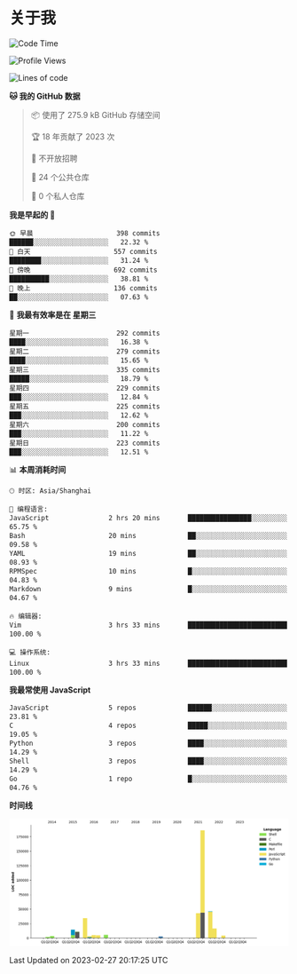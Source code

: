 # 关于我

<!--START_SECTION:waka-->
![Code Time](http://img.shields.io/badge/Code%20Time-728%20hrs%2031%20mins-blue)

![Profile Views](http://img.shields.io/badge/%E4%B8%AA%E4%BA%BA%E8%B5%84%E6%96%99%E8%A7%82%E7%9C%8B%E6%AC%A1%E6%95%B0-4-blue)

![Lines of code](https://img.shields.io/badge/%E4%BB%8E%E3%80%8CHello%20World%E3%80%8D%E8%B5%B7%E6%88%91%E5%B7%B2%E7%BB%8F%E5%86%99%E4%BA%86-332.3%20thousand%20%E8%A1%8C%E4%BB%A3%E7%A0%81-blue)

**🐱 我的 GitHub 数据** 

> 📦  使用了 275.9 kB GitHub 存储空间 
 > 
> 🏆 18 年贡献了 2023 次
 > 
> 🚫 不开放招聘
 > 
> 📜 24 个公共仓库 
 > 
> 🔑 0 个私人仓库 
 > 
**我是早起的 🐤** 

```text
🌞 早晨                     398 commits         ██████░░░░░░░░░░░░░░░░░░░   22.32 % 
🌆 白天                     557 commits         ████████░░░░░░░░░░░░░░░░░   31.24 % 
🌃 傍晚                     692 commits         ██████████░░░░░░░░░░░░░░░   38.81 % 
🌙 晚上                     136 commits         ██░░░░░░░░░░░░░░░░░░░░░░░   07.63 % 
```
📅 **我最有效率是在 星期三** 

```text
星期一                      292 commits         ████░░░░░░░░░░░░░░░░░░░░░   16.38 % 
星期二                      279 commits         ████░░░░░░░░░░░░░░░░░░░░░   15.65 % 
星期三                      335 commits         █████░░░░░░░░░░░░░░░░░░░░   18.79 % 
星期四                      229 commits         ███░░░░░░░░░░░░░░░░░░░░░░   12.84 % 
星期五                      225 commits         ███░░░░░░░░░░░░░░░░░░░░░░   12.62 % 
星期六                      200 commits         ███░░░░░░░░░░░░░░░░░░░░░░   11.22 % 
星期日                      223 commits         ███░░░░░░░░░░░░░░░░░░░░░░   12.51 % 
```


📊 **本周消耗时间** 

```text
🕑︎ 时区: Asia/Shanghai

💬 编程语言: 
JavaScript               2 hrs 20 mins       ████████████████░░░░░░░░░   65.75 % 
Bash                     20 mins             ██░░░░░░░░░░░░░░░░░░░░░░░   09.58 % 
YAML                     19 mins             ██░░░░░░░░░░░░░░░░░░░░░░░   08.93 % 
RPMSpec                  10 mins             █░░░░░░░░░░░░░░░░░░░░░░░░   04.83 % 
Markdown                 9 mins              █░░░░░░░░░░░░░░░░░░░░░░░░   04.67 % 

🔥 编辑器: 
Vim                      3 hrs 33 mins       █████████████████████████   100.00 % 

💻 操作系统: 
Linux                    3 hrs 33 mins       █████████████████████████   100.00 % 
```

**我最常使用 JavaScript** 

```text
JavaScript               5 repos             ██████░░░░░░░░░░░░░░░░░░░   23.81 % 
C                        4 repos             █████░░░░░░░░░░░░░░░░░░░░   19.05 % 
Python                   3 repos             ████░░░░░░░░░░░░░░░░░░░░░   14.29 % 
Shell                    3 repos             ████░░░░░░░░░░░░░░░░░░░░░   14.29 % 
Go                       1 repo              █░░░░░░░░░░░░░░░░░░░░░░░░   04.76 % 
```



**时间线**

![Lines of Code chart](https://raw.githubusercontent.com/Arondight/Arondight/master/assets/bar_graph.png)


 Last Updated on 2023-02-27 20:17:25 UTC
<!--END_SECTION:waka-->
